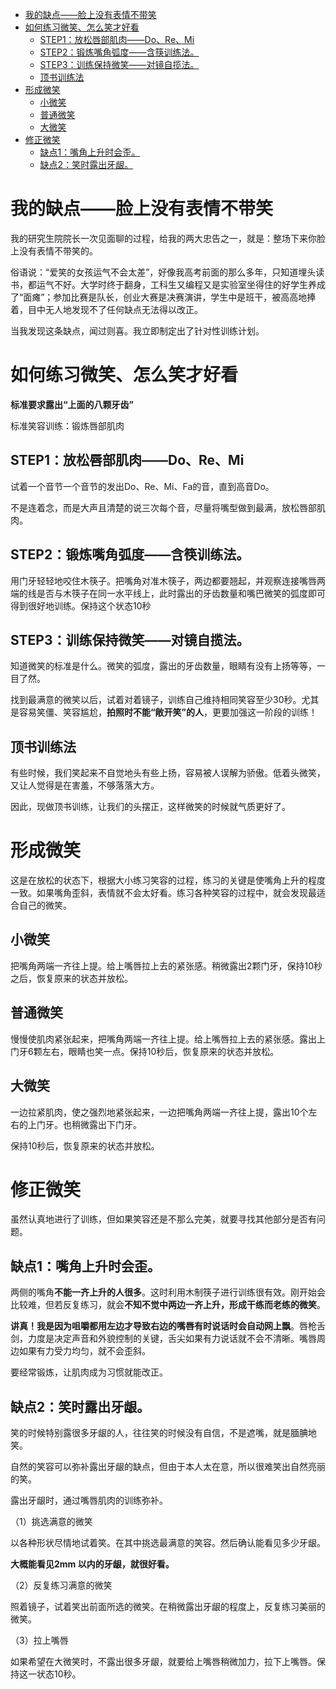 <!-- TOC -->

- [我的缺点——脸上没有表情不带笑](#我的缺点脸上没有表情不带笑)
- [如何练习微笑、怎么笑才好看](#如何练习微笑怎么笑才好看)
    - [STEP1：放松唇部肌肉——Do、Re、Mi](#step1放松唇部肌肉doremi)
    - [STEP2：锻炼嘴角弧度——含筷训练法。](#step2锻炼嘴角弧度含筷训练法)
    - [STEP3：训练保持微笑——对镜自揽法。](#step3训练保持微笑对镜自揽法)
    - [顶书训练法](#顶书训练法)
- [形成微笑](#形成微笑)
    - [小微笑](#小微笑)
    - [普通微笑](#普通微笑)
    - [大微笑](#大微笑)
- [修正微笑](#修正微笑)
    - [缺点1：嘴角上升时会歪。](#缺点1嘴角上升时会歪)
    - [缺点2：笑时露出牙龈。](#缺点2笑时露出牙龈)

<!-- /TOC -->


# 我的缺点——脸上没有表情不带笑

我的研究生院院长一次见面聊的过程，给我的两大忠告之一，就是：整场下来你脸上没有表情不带笑的。

俗语说：“爱笑的女孩运气不会太差”，好像我高考前面的那么多年，只知道埋头读书，都运气不好。大学时终于翻身，工科生又编程又是实验室坐得住的好学生养成了“面瘫”；参加比赛是队长，创业大赛是决赛演讲，学生中是班干，被高高地捧着，目中无人地发现不了任何缺点无法得以改正。

当我发现这条缺点，闻过则喜。我立即制定出了针对性训练计划。

# 如何练习微笑、怎么笑才好看

**标准要求露出“上面的八颗牙齿”**

标准笑容训练：锻炼唇部肌肉

## STEP1：放松唇部肌肉——Do、Re、Mi

试着一个音节一个音节的发出Do、Re、Mi、Fa的音，直到高音Do。

不是连着念，而是大声且清楚的说三次每个音，尽量将嘴型做到最满，放松唇部肌肉。


## STEP2：锻炼嘴角弧度——含筷训练法。

用门牙轻轻地咬住木筷子。把嘴角对准木筷子，两边都要翘起，并观察连接嘴唇两端的线是否与木筷子在同一水平线上，此时露出的牙齿数量和嘴巴微笑的弧度即可得到很好地训练。保持这个状态10秒


## STEP3：训练保持微笑——对镜自揽法。

知道微笑的标准是什么。微笑的弧度，露出的牙齿数量，眼睛有没有上扬等等，一目了然。

找到最满意的微笑以后，试着对着镜子，训练自己维持相同笑容至少30秒。尤其是容易笑僵、笑容尴尬，**拍照时不能“敞开笑”的人**，更要加强这一阶段的训练！

## 顶书训练法

有些时候，我们笑起来不自觉地头有些上扬，容易被人误解为骄傲。低着头微笑，又让人觉得是在害羞，不够落落大方。

因此，现做顶书训练，让我们的头摆正，这样微笑的时候就气质更好了。

# 形成微笑 

这是在放松的状态下，根据大小练习笑容的过程，练习的关键是使嘴角上升的程度一致。如果嘴角歪斜，表情就不会太好看。练习各种笑容的过程中，就会发现最适合自己的微笑。 

## 小微笑 

把嘴角两端一齐往上提。给上嘴唇拉上去的紧张感。稍微露出2颗门牙，保持10秒之后，恢复原来的状态并放松。

## 普通微笑 

慢慢使肌肉紧张起来，把嘴角两端一齐往上提。给上嘴唇拉上去的紧张感。露出上门牙6颗左右，眼睛也笑一点。保持10秒后，恢复原来的状态并放松。 

## 大微笑 

一边拉紧肌肉，使之强烈地紧张起来，一边把嘴角两端一齐往上提，露出10个左右的上门牙。也稍微露出下门牙。

保持10秒后，恢复原来的状态并放松。

# 修正微笑

虽然认真地进行了训练，但如果笑容还是不那么完美，就要寻找其他部分是否有问题。

## 缺点1：嘴角上升时会歪。
   
两侧的嘴角**不能一齐上升的人很多**。这时利用木制筷子进行训练很有效。刚开始会比较难，但若反复练习，就会**不知不觉中两边一齐上升，形成干练而老练的微笑**。 

**讲真！我是因为咀嚼都用左边才导致右边的嘴唇有时说话时会自动网上飘**。唇枪舌剑，力度是决定声音和外貌控制的关键，舌尖如果有力说话就不会不清晰。嘴唇周边如果有力受力均匀，就不会歪斜。

要经常锻炼，让肌肉成为习惯就能改正。

## 缺点2：笑时露出牙龈。 
  
笑的时候特别露很多牙龈的人，往往笑的时候没有自信，不是遮嘴，就是腼腆地笑。

自然的笑容可以弥补露出牙龈的缺点，但由于本人太在意，所以很难笑出自然亮丽的笑。

露出牙龈时，通过嘴唇肌肉的训练弥补。 

（1）挑选满意的微笑 

以各种形状尽情地试着笑。在其中挑选最满意的笑容。然后确认能看见多少牙龈。

**大概能看见2mm 以内的牙龈，就很好看。**  

（2）反复练习满意的微笑

照着镜子，试着笑出前面所选的微笑。在稍微露出牙龈的程度上，反复练习美丽的微笑。  

（3）拉上嘴唇 

如果希望在大微笑时，不露出很多牙龈，就要给上嘴唇稍微加力，拉下上嘴唇。保持这一状态10秒。 